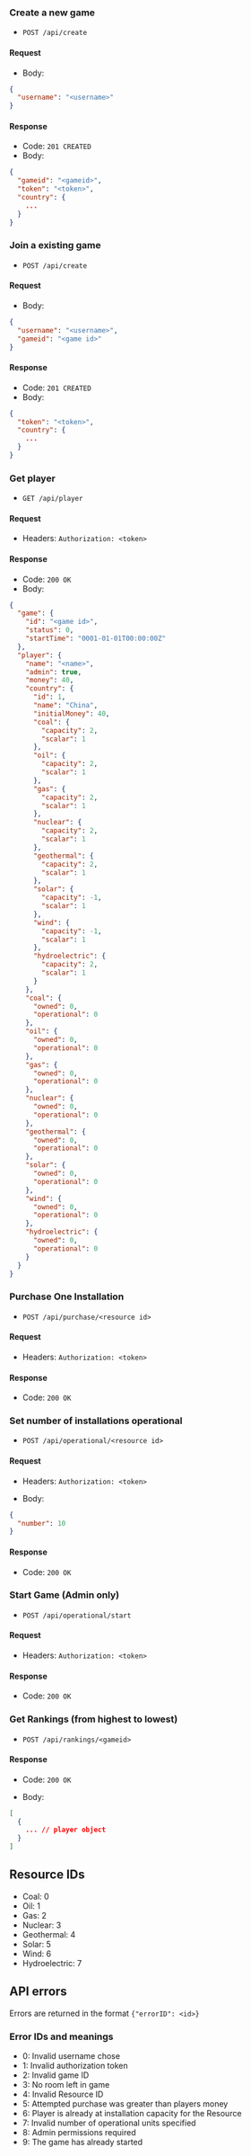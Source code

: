 ### Create a new game

- `POST /api/create`

#### Request

- Body:
```json
{
  "username": "<username>"
}
```

#### Response

- Code: `201 CREATED`
- Body:
```json
{
  "gameid": "<gameid>",
  "token": "<token>",
  "country": {
    ...
  }
}
```

### Join a existing game

- `POST /api/create`

#### Request

- Body:
```json
{
  "username": "<username>",
  "gameid": "<game id>"
}
```

#### Response

- Code: `201 CREATED`
- Body:
```json
{
  "token": "<token>",
  "country": {
    ...
  }
}
```

### Get player

- `GET /api/player`

#### Request

- Headers: `Authorization: <token>`

#### Response

- Code: `200 OK`
- Body:
```json
{
  "game": {
    "id": "<game id>",
    "status": 0,
    "startTime": "0001-01-01T00:00:00Z"
  },
  "player": {
    "name": "<name>",
    "admin": true,
    "money": 40,
    "country": {
      "id": 1,
      "name": "China",
      "initialMoney": 40,
      "coal": {
        "capacity": 2,
        "scalar": 1
      },
      "oil": {
        "capacity": 2,
        "scalar": 1
      },
      "gas": {
        "capacity": 2,
        "scalar": 1
      },
      "nuclear": {
        "capacity": 2,
        "scalar": 1
      },
      "geothermal": {
        "capacity": 2,
        "scalar": 1
      },
      "solar": {
        "capacity": -1,
        "scalar": 1
      },
      "wind": {
        "capacity": -1,
        "scalar": 1
      },
      "hydroelectric": {
        "capacity": 2,
        "scalar": 1
      }
    },
    "coal": {
      "owned": 0,
      "operational": 0
    },
    "oil": {
      "owned": 0,
      "operational": 0
    },
    "gas": {
      "owned": 0,
      "operational": 0
    },
    "nuclear": {
      "owned": 0,
      "operational": 0
    },
    "geothermal": {
      "owned": 0,
      "operational": 0
    },
    "solar": {
      "owned": 0,
      "operational": 0
    },
    "wind": {
      "owned": 0,
      "operational": 0
    },
    "hydroelectric": {
      "owned": 0,
      "operational": 0
    }
  }
}
```

### Purchase One Installation

- `POST /api/purchase/<resource id>`

#### Request

- Headers: `Authorization: <token>`

#### Response

- Code: `200 OK`

### Set number of installations operational

- `POST /api/operational/<resource id>`

#### Request

- Headers: `Authorization: <token>`

- Body:
```json
{
  "number": 10
}
```

#### Response

- Code: `200 OK`

### Start Game (Admin only)

- `POST /api/operational/start`

#### Request

- Headers: `Authorization: <token>`

#### Response

- Code: `200 OK`

### Get Rankings (from highest to lowest)

- `POST /api/rankings/<gameid>`

#### Response

- Code: `200 OK`

- Body:
```json
[
  {
    ... // player object
  }
]
```
## Resource IDs

- Coal: 0
- Oil: 1
- Gas: 2
- Nuclear: 3
- Geothermal: 4
- Solar: 5
- Wind: 6
- Hydroelectric: 7

## API errors

Errors are returned in the format `{"errorID": <id>}`

### Error IDs and meanings

- 0: Invalid username chose
- 1: Invalid authorization token
- 2: Invalid game ID
- 3: No room left in game
- 4: Invalid Resource ID
- 5: Attempted purchase was greater than players money
- 6: Player is already at installation capacity for the Resource
- 7: Invalid number of operational units specified
- 8: Admin permissions required
- 9: The game has already started
